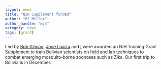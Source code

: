 ```yaml
---
layout: news
title: "NIH Supplement funded"
author: "MJ Miller"
author_handle: "mjm"
category: news
tags: [grant]
---
```

Led by [Bob Gilman], [Jose Loaiza](team/jose-loaiza) and [I](/team/matthew-miller) were awarded an NIH Training Grant Supplement to train Bolivian scientists on field and lab techniques to 
combat emerging mosquito-borne zoonoses such as Zika. Our first trip to Bolivia is in December.
 

[Bob Gilman]: http://www.jhsph.edu/faculty/directory/profile/261/robert-h-gilman

